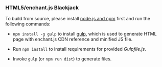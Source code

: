 ### HTML5/enchant.js Blackjack

To build from source, please install [node.js and npm](https://docs.npmjs.com/getting-started/installing-node) first and run the following commands:

* `npm install -g gulp` to install [gulp](https://github.com/gulpjs/gulp), which is used to generate HTML page with enchant.js CDN reference and minified JS file.

* Run `npm install` to install requirements for provided *Gulpfile.js*.

* Invoke `gulp` (or `npm run dist`) to generate files.

